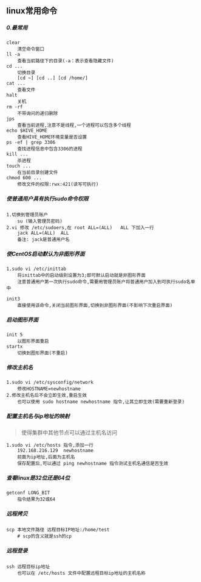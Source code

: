 ## linux常用命令

##### 0.最常用

````
clear 
	清空命令窗口
ll -a
	查看当前路径下的目录(-a：表示查看隐藏文件)
cd ...
	切换目录
	[cd ~] [cd ..] [cd /home/]
cat ...
	查看文件
halt 
	关机
rm -rf 
	不带询问的递归删除
jps 
	查看当前进程,注意不是线程,一个进程可以包含多个线程
echo $HIVE_HOME
	查看HIVE_HOME环境变量是否设置
ps -ef | grep 3306 
	查找进程信息中包含3306的进程
kill ...
	杀进程
touch ...
	在当前目录创建文件
chmod 600 ...
	修改文件的权限:rwx:421(读写可执行)
````

##### 使普通用户具有执行sudo命令权限

```
1.切换到管理员账户
	su (输入管理员密码)
2.vi 修改 /etc/sudoers,在 root ALL=(ALL)	ALL 下加入一行
	jack ALL=(ALL)	ALL
    备注: jack是普通用户名
```

##### 使CentOS启动默认为非图形界面

```
1.sudo vi /etc/inittab
    将inittab中的启动级别设置为3;即可默认启动就是非图形界面
    注意普通用户第一次执行sudo命令,需要用管理员账户将普通用户加入到可执行sudo名单中
    
init3
	直接使用该命令,关闭当前图形界面,切换到非图形界面(不影响下次重启界面)
```

##### 启动图形界面

```
init 5
	以图形界面重启
startx
	切换到图形界面(不重启)
```

##### 修改主机名

```
1.sudo vi /etc/sysconfig/network
	修改HOSTNAME=newhostname
2.修改主机名后不会立即生效,重启生效
	也可以使用 sudo hostname newhostname 指令,让其立即生效(需要重新登录)
```

##### 配置主机名与ip地址的映射

> 使得集群中其他节点可以通过主机名访问

```
1.sudo vi /etc/hosts 指令,添加一行
	192.168.216.129  newhostname
	前面为ip地址,后面为主机名
	保存配置后,可以通过 ping newhostname 指令测试主机名通信是否生效
```

##### 查看linux是32位还是64位

```
getconf LONG_BIT
	指令结果为32或64
```

##### 远程拷贝

```
scp 本地文件路径 远程目标IP地址:/home/test
	# scp的含义就是ssh的cp
```

##### 远程登录

```
ssh 远程目标ip地址
	也可以在 /etc/hosts 文件中配置远程目标ip地址的主机名称
```

